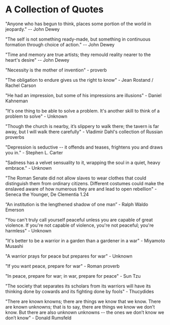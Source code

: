 # A Collection of Quotes

"Anyone who has begun to think, places some portion of the world in jeopardy."
-- John Dewey

"The self is not something ready-made, but something in continuous formation
through choice of action." -- John Dewey

"Time and memory are true artists; they remould reality nearer to the heart's
desire" -- John Dewey

"Necessity is the mother of invention" - proverb

"The obligation to endure gives us the right to know" - Jean Rostand / Rachel
Carson

"He had an impression, but some of his impressions are illusions" - Daniel
Kahneman

"It's one thing to be able to solve a problem. It's another skill to think of a
problem to solve" - Unknown

"Though the church is nearby, it’s slippery to walk there; the tavern is far
away, but I will walk there carefully" - Vladimir Dahl's collection of Russian
proverbs

"Depression is seductive -- it offends and teases, frightens you and draws you
in." - Stephen L. Carter

"Sadness has a velvet sensuality to it, wrapping the soul in a quiet, heavy
embrace." - Unknown

"The Roman Senate did not allow slaves to wear clothes that could distinguish
them from ordinary citizens. Different costumes could make the enslaved aware of
how numerous they are and lead to open rebellion" - Seneca the Younger, De
Clementia 1.24

“An institution is the lengthened shadow of one man” - Ralph Waldo Emerson

"You can't truly call yourself peaceful unless you are capable of great
violence. If you're not capable of violence, you're not peaceful; you're
harmless" - Unknown

"It's better to be a warrior in a garden than a gardener in a war" - Miyamoto
Musashi

"A warrior prays for peace but prepares for war" - Unknown

"If you want peace, prepare for war" - Roman proverb

"In peace, prepare for war; in war, prepare for peace" - Sun Tzu

"The society that separates its scholars from its warriors will have its
thinking done by cowards and its fighting done by fools" - Thucydides

"There are known knowns; there are things we know that we know. There are known
unknowns; that is to say, there are things we know we don’t know. But there are
also unknown unknowns -- the ones we don’t know we don’t know" - Donald Rumsfeld
